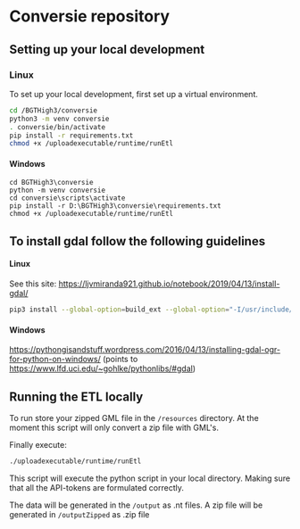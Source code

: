 # Conversie repository

## Setting up your local development 
### Linux

To set up your local development, first set up a virtual environment.

``` sh
cd /BGTHigh3/conversie
python3 -m venv conversie
. conversie/bin/activate
pip install -r requirements.txt
chmod +x /uploadexecutable/runtime/runEtl
```

#### Windows

``` 
cd BGTHigh3\conversie
python -m venv conversie
cd conversie\scripts\activate
pip install -r D:\BGTHigh3\conversie\requirements.txt
chmod +x /uploadexecutable/runtime/runEtl
```


## To install gdal follow the following guidelines
#### Linux
See this site: https://ljvmiranda921.github.io/notebook/2019/04/13/install-gdal/

``` sh
pip3 install --global-option=build_ext --global-option="-I/usr/include/gdal" GDAL==`gdal-config --version`
```
#### Windows

https://pythongisandstuff.wordpress.com/2016/04/13/installing-gdal-ogr-for-python-on-windows/
(points to https://www.lfd.uci.edu/~gohlke/pythonlibs/#gdal)


## Running the ETL locally

To run store your zipped GML file in the `/resources` directory. At the moment this script will only convert a zip file with GML's.

Finally execute:

``` sh
./uploadexecutable/runtime/runEtl
```
This script will execute the python script in your local directory. Making sure that all the API-tokens are formulated correctly.

The data will be generated in the `/output` as .nt files.
A zip file will be generated in `/outputZipped` as .zip file
